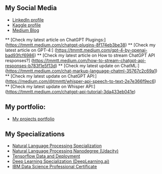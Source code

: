 ## My Social Media
* [LinkedIn profile](https://www.linkedin.com/in/teemumaatta/)
* [Kaggle profile](https://www.kaggle.com/tmkggl)
* [Medium Blog](https://medium.com/@tmmtt)


** [Check my latest article on ChatGPT Plugings:] (https://tmmtt.medium.com/chatgpt-plugins-8f174eb3be38)
** [Check my latest article on GPT-4:] (https://tmmtt.medium.com/gpt-4-by-openai-bad93fcf6986)
** [Check my latest article on How to stream ChatGPT API responses?] (https://tmmtt.medium.com/how-to-stream-chatgpt-api-responses-b783f1e5f13d)
** [Check my latest update on ChatML:] (https://tmmtt.medium.com/chat-markup-language-chatml-35767c2c69a1)
** [Check my latest update on ChatGPT API:] (https://medium.com/@tmmtt/whisper-api-speech-to-text-2e7e366f9ec6)
** [Check my latest update on Whisper API:] (https://tmmtt.medium.com/chatgpt-api-tutorial-3da433eb041e)

## My portfolio:
* [My projects portfolio](https://github.com/tmgthb/portfolio)

## My Specializations
* [Natural Language Processing Specialization](https://coursera.org/verify/specialization/35G6LQ8LVACD)
* [Natural Language Processing Nanodegree (Udacity)](https://confirm.udacity.com/PV45JQP5)
* [Tensorflow Data and Deployment](https://www.coursera.org/account/accomplishments/specialization/certificate/DTAHYF58DWKN)
* [Deep Learning Specialization (DeepLearning.ai)](https://www.coursera.org/account/accomplishments/specialization/certificate/GWBJZNQZREQW)
* [IBM Data Science Professional Certificate](https://www.coursera.org/account/accomplishments/specialization/certificate/KYR9SZ3LWHW4)

